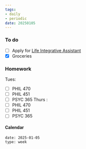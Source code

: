 ```yaml
---
tags:
- daily
- periodic
date: 20250105
---
```


### To do
- [ ] Apply for [Life Integrative Assistant](https://ubc-csm.symplicity.com/students/app/jobs/detail/23f85767aec475504a86774fccf5c374)
- [x] Groceries 

### Homework
Tues:
- [ ] PHIL 470
- [ ] PHIL 451
- [ ] PSYC 365
Thurs :
- [ ] PHIL 470
- [ ] PHIL 451
- [ ] PSYC 365
#### Calendar
```gEvent
date: 2025-01-05
type: week
```


